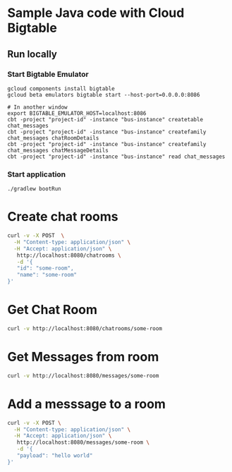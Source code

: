 # Sample Java code with Cloud Bigtable

## Run locally

### Start Bigtable Emulator
```shell
gcloud components install bigtable
gcloud beta emulators bigtable start --host-port=0.0.0.0:8086

# In another window
export BIGTABLE_EMULATOR_HOST=localhost:8086
cbt -project "project-id" -instance "bus-instance" createtable chat_messages
cbt -project "project-id" -instance "bus-instance" createfamily chat_messages chatRoomDetails
cbt -project "project-id" -instance "bus-instance" createfamily chat_messages chatMessageDetails
cbt -project "project-id" -instance "bus-instance" read chat_messages
```

### Start application

```shell
./gradlew bootRun
```

# Create chat rooms

```sh
curl -v -X POST  \
  -H "Content-type: application/json" \
  -H "Accept: application/json" \
   http://localhost:8080/chatrooms \
   -d '{
   "id": "some-room",
   "name": "some-room"
}'
```

# Get Chat Room
```sh
curl -v http://localhost:8080/chatrooms/some-room
```

# Get Messages from room

```sh
curl -v http://localhost:8080/messages/some-room
```

# Add a messsage to a room
```sh
curl -v -X POST \
  -H "Content-type: application/json" \
  -H "Accept: application/json" \
   http://localhost:8080/messages/some-room \
   -d '{
   "payload": "hello world"
}'
```

